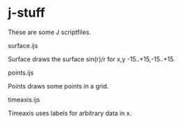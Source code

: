 # j-stuff
These are some J scriptfiles.

surface.ijs 
 
 Surface draws the surface sin(r)/r for x,y -15..+15,-15..+15.

points.ijs
 
 Points draws some points in a grid.

timeaxis.ijs
 
 Timeaxis uses labels for arbitrary data in x.
